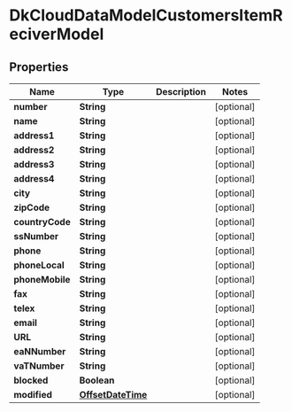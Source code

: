 
# DkCloudDataModelCustomersItemReciverModel

## Properties
Name | Type | Description | Notes
------------ | ------------- | ------------- | -------------
**number** | **String** |  |  [optional]
**name** | **String** |  |  [optional]
**address1** | **String** |  |  [optional]
**address2** | **String** |  |  [optional]
**address3** | **String** |  |  [optional]
**address4** | **String** |  |  [optional]
**city** | **String** |  |  [optional]
**zipCode** | **String** |  |  [optional]
**countryCode** | **String** |  |  [optional]
**ssNumber** | **String** |  |  [optional]
**phone** | **String** |  |  [optional]
**phoneLocal** | **String** |  |  [optional]
**phoneMobile** | **String** |  |  [optional]
**fax** | **String** |  |  [optional]
**telex** | **String** |  |  [optional]
**email** | **String** |  |  [optional]
**URL** | **String** |  |  [optional]
**eaNNumber** | **String** |  |  [optional]
**vaTNumber** | **String** |  |  [optional]
**blocked** | **Boolean** |  |  [optional]
**modified** | [**OffsetDateTime**](OffsetDateTime.md) |  |  [optional]



